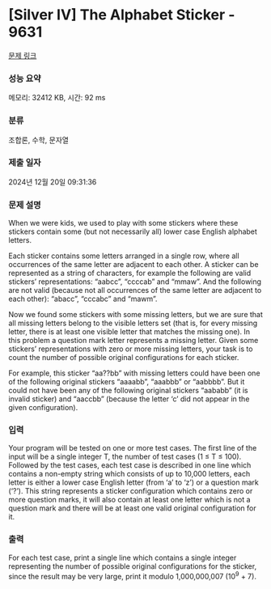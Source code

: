 # [Silver IV] The Alphabet Sticker - 9631 

[문제 링크](https://www.acmicpc.net/problem/9631) 

### 성능 요약

메모리: 32412 KB, 시간: 92 ms

### 분류

조합론, 수학, 문자열

### 제출 일자

2024년 12월 20일 09:31:36

### 문제 설명

<p>When we were kids, we used to play with some stickers where these stickers contain some (but not necessarily all) lower case English alphabet letters.</p>

<p>Each sticker contains some letters arranged in a single row, where all occurrences of the same letter are adjacent to each other. A sticker can be represented as a string of characters, for example the following are valid stickers’ representations: “aabcc”, “ccccab” and “mmaw”. And the following are not valid (because not all occurrences of the same letter are adjacent to each other): “abacc”, “cccabc” and “mawm”.</p>

<p>Now we found some stickers with some missing letters, but we are sure that all missing letters belong to the visible letters set (that is, for every missing letter, there is at least one visible letter that matches the missing one). In this problem a question mark letter represents a missing letter. Given some stickers’ representations with zero or more missing letters, your task is to count the number of possible original configurations for each sticker.</p>

<p>For example, this sticker “aa??bb” with missing letters could have been one of the following original stickers “aaaabb”, “aaabbb” or “aabbbb”. But it could not have been any of the following original stickers “aababb” (it is invalid sticker) and “aaccbb” (because the letter ‘c’ did not appear in the given configuration).</p>

### 입력 

 <p>Your program will be tested on one or more test cases. The first line of the input will be a single integer T, the number of test cases (1 ≤ T ≤ 100). Followed by the test cases, each test case is described in one line which contains a non-empty string which consists of up to 10,000 letters, each letter is either a lower case English letter (from ‘a’ to ‘z’) or a question mark (‘?’). This string represents a sticker configuration which contains zero or more question marks, it will also contain at least one letter which is not a question mark and there will be at least one valid original configuration for it.</p>

### 출력 

 <p>For each test case, print a single line which contains a single integer representing the number of possible original configurations for the sticker, since the result may be very large, print it modulo 1,000,000,007 (10<sup>9</sup> + 7).</p>

